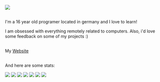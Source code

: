 ![](https://user-images.githubusercontent.com/63909127/146606078-f4d2f95a-d46e-480a-8bd2-5e5a5aefd63c.png)

<br>
I'm a 16 year old programer located in germany and I love to learn!

I am obsessed with everything remotely related to computers.
Also, i'd love some feedback on some of my projects :)
<br><br>

My [Website](https://jonathan357611.github.io)

<br>
And here are some stats:

![](https://img.shields.io/badge/Python-3776AB?style=for-the-badge&logo=python&logoColor=white)
![](https://img.shields.io/badge/HTML-239120?style=for-the-badge&logo=html5&logoColor=white)
![](https://img.shields.io/badge/CSS-239120?&style=for-the-badge&logo=css3&logoColor=white)
![](https://img.shields.io/badge/JavaScript-F7DF1E?style=for-the-badge&logo=javascript&logoColor=black)
![](https://img.shields.io/badge/jQuery-0769AD?style=for-the-badge&logo=jquery&logoColor=white)
![](https://img.shields.io/badge/Flask-000000?style=for-the-badge&logo=flask&logoColor=white)
![](https://img.shields.io/badge/C++-000000?style=for-the-badge&logo=c%2B%2B&logoColor=white)
